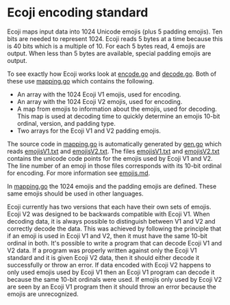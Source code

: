 # Ecoji encoding standard

Ecoji maps input data into 1024 Unicode emojis (plus 5 padding emojis).  Ten
bits are needed to represent 1024. Ecoji reads 5 bytes at a time because this
is 40 bits which is a multiple of 10.  For each 5 bytes read, 4 emojis are
output.  When less than 5 bytes are available, special padding emojis are
output.  

To see exactly how Ecoji works look at [encode.go](../encode.go) and
[decode.go](../decode.go).  Both of these use [mapping.go](../mapping.go) which
contains the following.

 * An array with the 1024 Ecoji V1 emojis, used for encoding.
 * An array with the 1024 Ecoji V2 emojis, used for encoding.
 * A map from emojis to information about the emojis, used for decoding.  This map is used at decoding time to quickly determine an emojis 10-bit ordinal, version, and padding type.
 * Two arrays for the Ecoji V1 and V2 padding emojis.

The source code in [mapping.go](../mapping.go) is automatically generated by
[gen.go](../gen.go) which reads [emojisV1.txt](../emojisV1.txt) and
[emojisV2.txt](../emojisV2.txt).  The files [emojisV1.txt](../emojisV1.txt) and
[emojisV2.txt](../emojisV2.txt) contains the unicode code points for the emojis
used by Ecoji V1 and V2.  The line number of an emoji in those files
corresponds with its 10-bit ordinal for encoding. For more information see
[emojis.md](emojis.md).

In [mapping.go](../mapping.go) the 1024 emojis and the padding emojis
are defined.  These same emojis should be used in other languages.

Ecoji currently has two versions that each have their own sets of emojis.
Ecoji V2 was designed to be backwards compatible with Ecoji V1.  When decoding
data, it is always possible to distinguish between V1 and V2 and correctly
decode the data.  This was achieved by following the principle that if an emoji
is used in Ecoji V1 and V2, then it must have the same 10-bit ordinal in both.
It's possible to write a program that can decode Ecoji V1 and V2 data.  If a
program was properly written against only the Ecoji V1 standard and it is given
Ecoji V2 data, then it should either decode it successfully or throw an error.
If data encoded with Ecoji V2 happens to only used emojis used by Ecoji V1 then
an Ecoji V1 program can decode it because the same 10-bit ordinals were used.
If emojis only used by Ecoji V2 are seen by an Ecoji V1 program then it should
throw an error because the emojis are unrecognized. 

 

